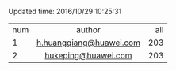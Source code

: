 Updated time: 2016/10/29 10:25:31

|               |               |       |
| ------------- |:-------------:| -----:|
| num | author | all |
|1| h.huangqiang@huawei.com | 203 |
|2 | hukeping@huawei.com	 | 203 |
